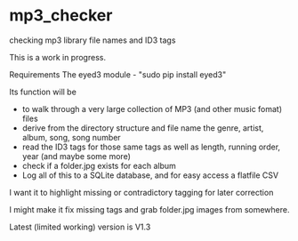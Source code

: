 # mp3_checker
checking mp3 library file names and ID3 tags

This is a work in progress. 

Requirements 
The eyed3 module - "sudo pip install eyed3"

Its function will be 

* to walk through a very large collection of MP3 (and other music fomat) files
* derive from the directory structure and file name the genre, artist, album, song, song number
* read the ID3 tags for those same tags as well as length, running order, year (and maybe some more) 
* check if a folder.jpg exists for each album
* Log all of this to a SQLite database, and for easy access a flatfile CSV

I want it to highlight missing or contradictory tagging for later correction

I might make it fix missing tags and grab folder.jpg images from somewhere.

Latest (limited working) version is V1.3
